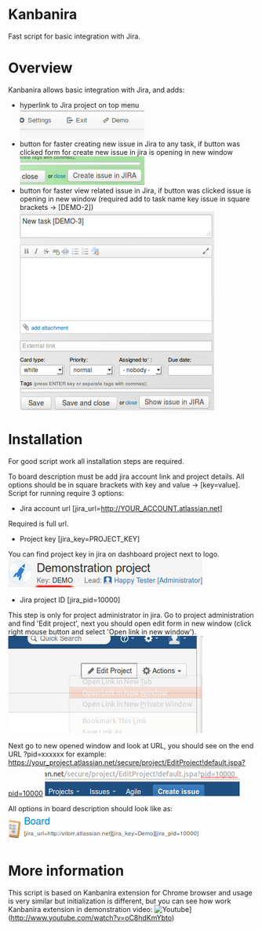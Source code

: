 # Kanbanira
Fast script for basic integration with Jira.

# Overview
Kanbanira allows basic integration with Jira, and adds:
- hyperlink to Jira project on top menu
![preview](preview.png)
- button for faster creating new issue in Jira to any task, if button was clicked form for create new issue in jira is opening in new window
![preview1](preview1.png)
- button for faster view related issue in Jira, if button was clicked issue is opening in new window (required add to task name key issue in square brackets -> [DEMO-2])
![preview2](preview2.png)

# Installation
For good script work all installation steps are required.

To board description must be add jira account link and project details. All options should be in square brackets with key and value -> [key=value].
Script for running require 3 options:

- Jira account url
[jira_url=http://YOUR_ACCOUNT.atlassian.net]

Required is full url.

- Project key
[jira_key=PROJECT_KEY]

You can find project key in jira on dashboard project next to logo.
![preview4](preview4.png)

- Jira project ID
[jira_pid=10000]

This step is only for project administrator in jira.
Go to project administration and find 'Edit project', next you should open edit form in new window (click right mouse button and select 'Open link in new window').
![preview5](preview5.png)

Next go to new opened window and look at URL, you should see on the end URL ?pid=xxxxxx for example: https://your_project.atlassian.net/secure/project/EditProject!default.jspa?pid=10000
![preview6](preview6.png)


All options in board description should look like as:
![preview3](preview3.png)

# More information
This script is based on Kanbanira extension for Chrome browser and usage is very similar but initialization is different,
but you can see how work Kanbanira extension in demonstration video:
![Youtube](http://img.youtube.com/vi/oC8hdKmYbto/0.jpg)](http://www.youtube.com/watch?v=oC8hdKmYbto)
